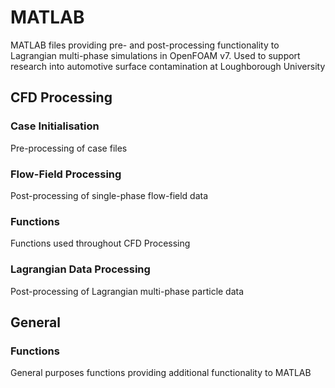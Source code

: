 # MATLAB

MATLAB files providing pre- and post-processing functionality to Lagrangian multi-phase simulations in OpenFOAM v7. Used to support research into automotive surface contamination at Loughborough University

## CFD Processing

### Case Initialisation

Pre-processing  of case files

### Flow-Field Processing

Post-processing of single-phase flow-field data

### Functions

Functions used throughout CFD Processing

### Lagrangian Data Processing

Post-processing of Lagrangian multi-phase particle data

## General

### Functions

General purposes functions providing additional functionality to MATLAB

